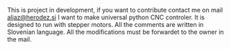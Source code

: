 This is project in development, if you want to contribute contact me on mail aljaz@herodez.si 
I want to make universal python CNC controler. It is designed to run with stepper motors. All the comments are written in Slovenian language.
All the modifications must be forwardet to the owner in the mail.
